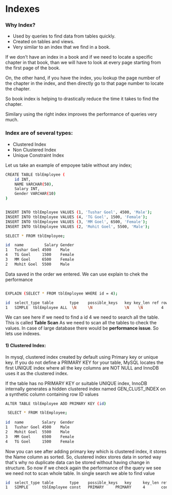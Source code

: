 # Indexes

### Why Index?
 
* Used by queries to find data from tables quickly. 
* Created on tables and views. 
* Very similar to an index that we find in a book. 
 
<p>
  If we don't have an index in a book and if we need to locate a specific chapter in that book, 
  than we will have to look at every page starting from the first page of the book. 

  On, the other hand, if you have the index, you lookup the page number of the chapter in the index,
  and then directly go to that page number to locate the chapter. 
  
  So book index is helping to drastically reduce the time it takes to find the chapter. 
  
  Similary using the right index improves the performance of queries very much.

</p>

### Index are of several types:
* Clustered Index
* Non Clustered Index
* Unique Constraint Index


Let us take an example of empoyee table without any index;

```bash
CREATE TABLE tblEmployee (
	id INT,
	NAME VARCHAR(50),
	Salary INT,
	Gender VARCHAR(10) 
)


INSERT INTO tblEmployee VALUES (1, 'Tushar Goel', 4500, 'Male');
INSERT INTO tblEmployee VALUES (4, 'TG Goel', 1500, 'Female');
INSERT INTO tblEmployee VALUES (3, 'MM Goel', 6500, 'Female');
INSERT INTO tblEmployee VALUES (2, 'Mohit Goel', 5500, 'Male');

SELECT * FROM tblEmployee;

id	name	     Salary	Gender
1	Tushar Goel	4500	Male
4	TG Goel		1500	Female
3	MM Goel		6500	Female
2	Mohit Goel	5500	Male

```

<p> Data saved in the order we entered. We can use explain to chek the performance </p>

```bash

EXPLAIN (SELECT * FROM tblEmployee WHERE id = 4);

id	select_type	table		type	possible_keys	key	key_len	ref	rows	Extra
1	SIMPLE	tblEmployee	ALL	 \N		\N				\N	  \N		4			Using where
```

We can see here if we need to find a id 4 we need to search all the table. This is called __Table Scan__
As we need to scan all the tables to check the values. In case of large database there would be __performance issue__.
So lets use indexes.

#### 1) Clustered Index:

<p> In mysql, clustered index created by default using Primary key 
or unique key. If you do not define a PRIMARY KEY for your table, MySQL locates the first UNIQUE index where all the
key columns are NOT NULL and InnoDB uses it as the clustered index. 

If the table has no PRIMARY KEY or suitable UNIQUE index, InnoDB internally generates a hidden clustered index 
named GEN_CLUST_INDEX on a synthetic column containing row ID values
</p>


```bash
ALTER TABLE tblEmployee ADD PRIMARY KEY (id)

 SELECT * FROM tblEmployee;
 
id	name		Salary	Gender
1	Tushar Goel	4500	Male
2	Mohit Goel	5500	Male
3	MM Goel		6500	Female
4	TG Goel		1500	Female
```

<p> Now you can see after adding primary key which is clustered index, it stores the Name column as sorted. So, clustered
index stores data in sorted way that's why no duplicate data can be stored without having change in structure. So now
if we check again the performance of the query we see we need not to scan whole table. In single search we able to find value </p>

```bash
id	select_type	table		type	possible_keys	key		key_len	ref		rows	Extra
1	SIMPLE		tblEmployee	const	PRIMARY		PRIMARY		4		const		1	
```




